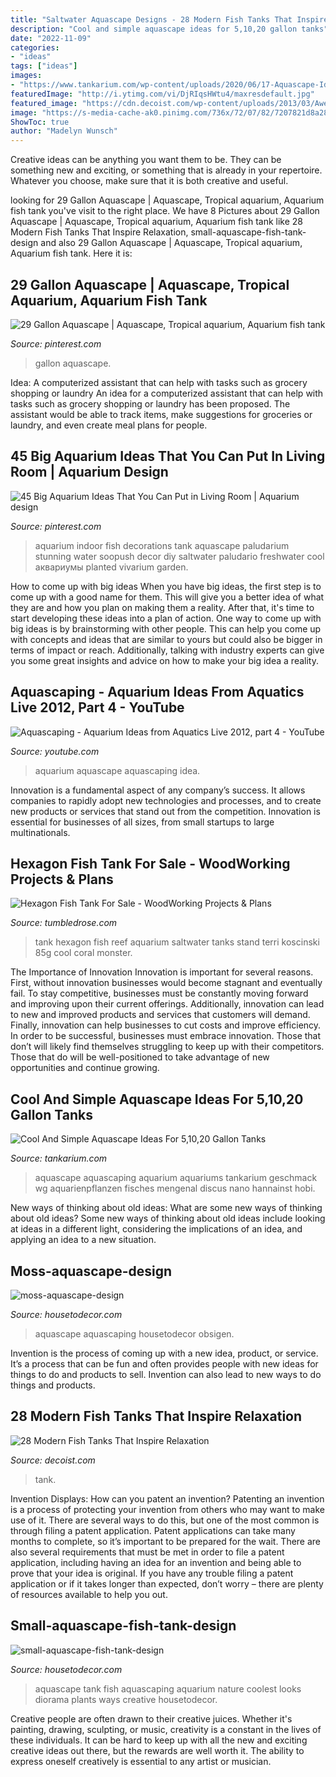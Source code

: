 ```yaml
---
title: "Saltwater Aquascape Designs - 28 Modern Fish Tanks That Inspire Relaxation"
description: "Cool and simple aquascape ideas for 5,10,20 gallon tanks"
date: "2022-11-09"
categories:
- "ideas"
tags: ["ideas"]
images:
- "https://www.tankarium.com/wp-content/uploads/2020/06/17-Aquascape-Ideas-for-Your-Tank.jpg"
featuredImage: "http://i.ytimg.com/vi/DjRIqsHWtu4/maxresdefault.jpg"
featured_image: "https://cdn.decoist.com/wp-content/uploads/2013/03/Awesome-coral-fish-tank-brings-home-the-worlds-oceans.jpg"
image: "https://s-media-cache-ak0.pinimg.com/736x/72/07/82/7207821d8a28f46cd2f7855f0458f351.jpg"
ShowToc: true
author: "Madelyn Wunsch"
---
```



Creative ideas can be anything you want them to be. They can be something new and exciting, or something that is already in your repertoire. Whatever you choose, make sure that it is both creative and useful.

	

		
looking for 29 Gallon Aquascape | Aquascape, Tropical aquarium, Aquarium fish tank you've visit to the right place. We have 8 Pictures about 29 Gallon Aquascape | Aquascape, Tropical aquarium, Aquarium fish tank like 28 Modern Fish Tanks That Inspire Relaxation, small-aquascape-fish-tank-design and also 29 Gallon Aquascape | Aquascape, Tropical aquarium, Aquarium fish tank. Here it is:
		
    
## 29 Gallon Aquascape | Aquascape, Tropical Aquarium, Aquarium Fish Tank

<img loading=lazy src="https://i.pinimg.com/736x/54/d6/6d/54d66de5cca3229dabe8f6d49f22d753.jpg" onerror="this.onerror=null;this.src='https://tse3.mm.bing.net/th?id=OIP.UUw0Q-3uFYpNAZvZeGffEAHaFj&amp;pid=15.1';" alt="29 Gallon Aquascape | Aquascape, Tropical aquarium, Aquarium fish tank">

_Source: pinterest.com_

>gallon aquascape. 

	

Idea: A computerized assistant that can help with tasks such as grocery shopping or laundry
An idea for a computerized assistant that can help with tasks such as grocery shopping or laundry has been proposed. The assistant would be able to track items, make suggestions for groceries or laundry, and even create meal plans for people.

    
## 45 Big Aquarium Ideas That You Can Put In Living Room | Aquarium Design

<img loading=lazy src="https://i.pinimg.com/736x/6a/64/d8/6a64d8f19da8bfcdc120f4adc6195525.jpg" onerror="this.onerror=null;this.src='https://tse3.mm.bing.net/th?id=OIP.xWyfaypJQza3WVAziCM3SgHaJ3&amp;pid=15.1';" alt="45 Big Aquarium Ideas That You Can Put in Living Room | Aquarium design">

_Source: pinterest.com_

>aquarium indoor fish decorations tank aquascape paludarium stunning water soopush decor diy saltwater paludario freshwater cool аквариумы planted vivarium garden. 

	

How to come up with big ideas
When you have big ideas, the first step is to come up with a good name for them. This will give you a better idea of what they are and how you plan on making them a reality. After that, it's time to start developing these ideas into a plan of action.
One way to come up with big ideas is by brainstorming with other people. This can help you come up with concepts and ideas that are similar to yours but could also be bigger in terms of impact or reach. Additionally, talking with industry experts can give you some great insights and advice on how to make your big idea a reality.

    
## Aquascaping - Aquarium Ideas From Aquatics Live 2012, Part 4 - YouTube

<img loading=lazy src="http://i.ytimg.com/vi/DjRIqsHWtu4/maxresdefault.jpg" onerror="this.onerror=null;this.src='https://tse1.mm.bing.net/th?id=OIP.IA14twlg4Q0rXXAxtp8m9wHaEK&amp;pid=15.1';" alt="Aquascaping - Aquarium Ideas from Aquatics Live 2012, part 4 - YouTube">

_Source: youtube.com_

>aquarium aquascape aquascaping idea. 

	

Innovation is a fundamental aspect of any company’s success. It allows companies to rapidly adopt new technologies and processes, and to create new products or services that stand out from the competition. Innovation is essential for businesses of all sizes, from small startups to large multinationals.

    
## Hexagon Fish Tank For Sale - WoodWorking Projects &amp; Plans

<img loading=lazy src="https://s-media-cache-ak0.pinimg.com/736x/72/07/82/7207821d8a28f46cd2f7855f0458f351.jpg" onerror="this.onerror=null;this.src='https://tse3.mm.bing.net/th?id=OIP.tthrKBz7Qa7T_e7g1VetKAHaLH&amp;pid=15.1';" alt="Hexagon Fish Tank For Sale - WoodWorking Projects &amp; Plans">

_Source: tumbledrose.com_

>tank hexagon fish reef aquarium saltwater tanks stand terri koscinski 85g cool coral monster. 

	

The Importance of Innovation
Innovation is important for several reasons. First, without innovation businesses would become stagnant and eventually fail. To stay competitive, businesses must be constantly moving forward and improving upon their current offerings. Additionally, innovation can lead to new and improved products and services that customers will demand. Finally, innovation can help businesses to cut costs and improve efficiency.
In order to be successful, businesses must embrace innovation. Those that don’t will likely find themselves struggling to keep up with their competitors. Those that do will be well-positioned to take advantage of new opportunities and continue growing.

    
## Cool And Simple Aquascape Ideas For 5,10,20 Gallon Tanks

<img loading=lazy src="https://www.tankarium.com/wp-content/uploads/2020/06/17-Aquascape-Ideas-for-Your-Tank.jpg" onerror="this.onerror=null;this.src='https://tse4.mm.bing.net/th?id=OIP.0-zKE5ZYijDdi5Sz0Yay1QHaDZ&amp;pid=15.1';" alt="Cool And Simple Aquascape Ideas For 5,10,20 Gallon Tanks">

_Source: tankarium.com_

>aquascape aquascaping aquarium aquariums tankarium geschmack wg aquarienpflanzen fisches mengenal discus nano hannainst hobi. 

	

New ways of thinking about old ideas: What are some new ways of thinking about old ideas?
Some new ways of thinking about old ideas include looking at ideas in a different light, considering the implications of an idea, and applying an idea to a new situation.

    
## Moss-aquascape-design

<img loading=lazy src="https://www.housetodecor.com/wp-content/uploads/2020/06/moss-aquascape-design.jpg" onerror="this.onerror=null;this.src='https://tse4.mm.bing.net/th?id=OIP.n9dtSvJLVqGIhxJ7EbfU2wHaLH&amp;pid=15.1';" alt="moss-aquascape-design">

_Source: housetodecor.com_

>aquascape aquascaping housetodecor obsigen. 

	

Invention is the process of coming up with a new idea, product, or service. It’s a process that can be fun and often provides people with new ideas for things to do and products to sell. Invention can also lead to new ways to do things and products.

    
## 28 Modern Fish Tanks That Inspire Relaxation

<img loading=lazy src="https://cdn.decoist.com/wp-content/uploads/2013/03/Awesome-coral-fish-tank-brings-home-the-worlds-oceans.jpg" onerror="this.onerror=null;this.src='https://tse3.mm.bing.net/th?id=OIP.fmyDs2p60_5W2tMUqKGwBAHaD3&amp;pid=15.1';" alt="28 Modern Fish Tanks That Inspire Relaxation">

_Source: decoist.com_

>tank. 

	

Invention Displays: How can you patent an invention?
Patenting an invention is a process of protecting your invention from others who may want to make use of it. There are several ways to do this, but one of the most common is through filing a patent application. Patent applications can take many months to complete, so it’s important to be prepared for the wait. There are also several requirements that must be met in order to file a patent application, including having an idea for an invention and being able to prove that your idea is original. If you have any trouble filing a patent application or if it takes longer than expected, don’t worry – there are plenty of resources available to help you out.

    
## Small-aquascape-fish-tank-design

<img loading=lazy src="https://housetodecor.com/wp-content/uploads/2020/06/small-aquascape-fish-tank-design.jpg" onerror="this.onerror=null;this.src='https://tse1.mm.bing.net/th?id=OIP.Zmdb2qxloTRsgmt4U-RdXAHaHa&amp;pid=15.1';" alt="small-aquascape-fish-tank-design">

_Source: housetodecor.com_

>aquascape tank fish aquascaping aquarium nature coolest looks diorama plants ways creative housetodecor. 

	

Creative people are often drawn to their creative juices. Whether it's painting, drawing, sculpting, or music, creativity is a constant in the lives of these individuals. It can be hard to keep up with all the new and exciting creative ideas out there, but the rewards are well worth it. The ability to express oneself creatively is essential to any artist or musician.

